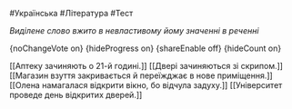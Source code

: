 #Українська #Література #Тест

*Виділене слово вжито в невластивому йому значенні в реченні*

{noChangeVote on}
{hideProgress on}
{shareEnable off}
{hideCount on}

[[Аптеку зачиняють о 21-й годині.]]
[[Двері зачиняються зі скрипом.]]
[[Магазин взуття закривається й переїжджає в нове приміщення.]]
[[Олена намагалася відкрити вікно, бо відчула задуху.]]
[[Університет проведе день відкритих дверей.]]
